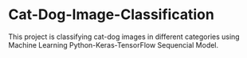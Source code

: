 # Cat-Dog-Image-Classification
This project is classifying cat-dog images in different categories using Machine Learning Python-Keras-TensorFlow Sequencial Model.
